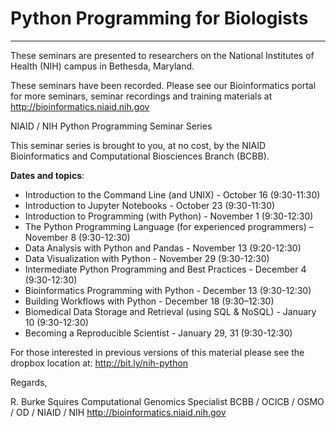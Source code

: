 # Python Programming for Biologists

---

These seminars are presented to researchers on the National Institutes of Health (NIH) campus in Bethesda, Maryland.


These seminars have been recorded. Please see our Bioinformatics portal for more seminars, seminar recordings and training materials at http://bioinformatics.niaid.nih.gov


NIAID / NIH Python Programming Seminar Series

This seminar series is brought to you, at no cost, by the NIAID Bioinformatics and Computational Biosciences Branch (BCBB).

__Dates and topics__:

- Introduction to the Command Line (and UNIX) - October 16 (9:30-11:30)
- Introduction to Jupyter Notebooks - October 23 (9:30-11:30)
- Introduction to Programming (with Python) - November 1 (9:30-12:30)
- The Python Programming Language (for experienced programmers) – November 8 (9:30-12:30)
- Data Analysis with Python and Pandas - November 13 (9:20-12:30)
- Data Visualization with Python - November 29 (9:30-12:30)
- Intermediate Python Programming and Best Practices - December 4 (9:30-12:30)
- Bioinformatics Programming with Python - December 13 (9:30-12:30)
- Building Workflows with Python - December 18 (9:30–12:30)
- Biomedical Data Storage and Retrieval (using SQL & NoSQL) - January 10 (9:30-12:30)
- Becoming a Reproducible Scientist - January 29, 31 (9:30-12:30)

For those interested in previous versions of this material please see the dropbox location at: http://bit.ly/nih-python


Regards,

R. Burke Squires
Computational Genomics Specialist
BCBB / OCICB / OSMO / OD / NIAID / NIH
http://bioinformatics.niaid.nih.gov
